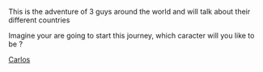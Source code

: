 
This is the adventure of 3 guys around the world and will talk about their different countries 

Imagine your are going to start this journey, which caracter will you like to be ?

[Carlos](/Carlos.md)